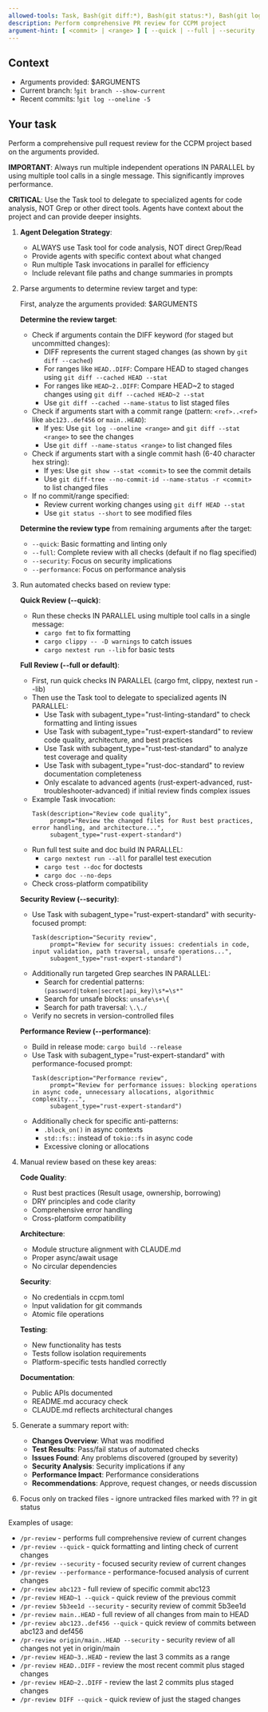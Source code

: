 ```yaml
---
allowed-tools: Task, Bash(git diff:*), Bash(git status:*), Bash(git log:*), Bash(git show:*), Bash(cargo fmt:*), Bash(cargo clippy:*), Bash(cargo test:*), Bash(cargo nextest:*), Bash(cargo build:*), Bash(cargo doc:*), Bash(cargo check:*), Read, Edit, MultiEdit, Glob, Grep, TodoWrite, WebSearch, WebFetch
description: Perform comprehensive PR review for CCPM project
argument-hint: [ <commit> | <range> ] [ --quick | --full | --security | --performance ] - e.g., "abc123 --quick" for single commit, "main..HEAD --full" for range
---
```


## Context

- Arguments provided: $ARGUMENTS
- Current branch: !`git branch --show-current`
- Recent commits: !`git log --oneline -5`

## Your task

Perform a comprehensive pull request review for the CCPM project based on the arguments provided.

**IMPORTANT**: Always run multiple independent operations IN PARALLEL by using multiple tool calls in a single message. This significantly improves performance.

**CRITICAL**: Use the Task tool to delegate to specialized agents for code analysis, NOT Grep or other direct tools. Agents have context about the project and can provide deeper insights.

1. **Agent Delegation Strategy**:
   - ALWAYS use Task tool for code analysis, NOT direct Grep/Read
   - Provide agents with specific context about what changed
   - Run multiple Task invocations in parallel for efficiency
   - Include relevant file paths and change summaries in prompts

2. Parse arguments to determine review target and type:

   First, analyze the arguments provided: $ARGUMENTS

   **Determine the review target**:
   - Check if arguments contain the DIFF keyword (for staged but uncommitted changes):
     * DIFF represents the current staged changes (as shown by `git diff --cached`)
     * For ranges like `HEAD..DIFF`: Compare HEAD to staged changes using `git diff --cached HEAD --stat`
     * For ranges like `HEAD~2..DIFF`: Compare HEAD~2 to staged changes using `git diff --cached HEAD~2 --stat`
     * Use `git diff --cached --name-status` to list staged files
   - Check if arguments start with a commit range (pattern: `<ref>..<ref>` like `abc123..def456` or `main..HEAD`):
     * If yes: Use `git log --oneline <range>` and `git diff --stat <range>` to see the changes
     * Use `git diff --name-status <range>` to list changed files
   - Check if arguments start with a single commit hash (6-40 character hex string):
     * If yes: Use `git show --stat <commit>` to see the commit details
     * Use `git diff-tree --no-commit-id --name-status -r <commit>` to list changed files
   - If no commit/range specified:
     * Review current working changes using `git diff HEAD --stat`
     * Use `git status --short` to see modified files

   **Determine the review type** from remaining arguments after the target:
   - `--quick`: Basic formatting and linting only
   - `--full`: Complete review with all checks (default if no flag specified)
   - `--security`: Focus on security implications
   - `--performance`: Focus on performance analysis

3. Run automated checks based on review type:

   **Quick Review (--quick)**:
   - Run these checks IN PARALLEL using multiple tool calls in a single message:
     * `cargo fmt` to fix formatting
     * `cargo clippy -- -D warnings` to catch issues
     * `cargo nextest run --lib` for basic tests

   **Full Review (--full or default)**:
   - First, run quick checks IN PARALLEL (cargo fmt, clippy, nextest run --lib)
   - Then use the Task tool to delegate to specialized agents IN PARALLEL:
     * Use Task with subagent_type="rust-linting-standard" to check formatting and linting issues
     * Use Task with subagent_type="rust-expert-standard" to review code quality, architecture, and best practices
     * Use Task with subagent_type="rust-test-standard" to analyze test coverage and quality
     * Use Task with subagent_type="rust-doc-standard" to review documentation completeness
     * Only escalate to advanced agents (rust-expert-advanced, rust-troubleshooter-advanced) if initial review finds complex issues
   - Example Task invocation:
     ```
     Task(description="Review code quality", 
          prompt="Review the changed files for Rust best practices, error handling, and architecture...", 
          subagent_type="rust-expert-standard")
     ```
   - Run full test suite and doc build IN PARALLEL:
     * `cargo nextest run --all` for parallel test execution
     * `cargo test --doc` for doctests
     * `cargo doc --no-deps`
   - Check cross-platform compatibility

   **Security Review (--security)**:
   - Use Task with subagent_type="rust-expert-standard" with security-focused prompt:
     ```
     Task(description="Security review", 
          prompt="Review for security issues: credentials in code, input validation, path traversal, unsafe operations...", 
          subagent_type="rust-expert-standard")
     ```
   - Additionally run targeted Grep searches IN PARALLEL:
     * Search for credential patterns: `(password|token|secret|api_key)\s*=\s*"`
     * Search for unsafe blocks: `unsafe\s+\{`
     * Search for path traversal: `\.\./`
   - Verify no secrets in version-controlled files

   **Performance Review (--performance)**:
   - Build in release mode: `cargo build --release`
   - Use Task with subagent_type="rust-expert-standard" with performance-focused prompt:
     ```
     Task(description="Performance review",
          prompt="Review for performance issues: blocking operations in async code, unnecessary allocations, algorithmic complexity...",
          subagent_type="rust-expert-standard")
     ```
   - Additionally check for specific anti-patterns:
     * `.block_on()` in async contexts
     * `std::fs::` instead of `tokio::fs` in async code
     * Excessive cloning or allocations

4. Manual review based on these key areas:

   **Code Quality**:
   - Rust best practices (Result usage, ownership, borrowing)
   - DRY principles and code clarity
   - Comprehensive error handling
   - Cross-platform compatibility

   **Architecture**:
   - Module structure alignment with CLAUDE.md
   - Proper async/await usage
   - No circular dependencies

   **Security**:
   - No credentials in ccpm.toml
   - Input validation for git commands
   - Atomic file operations

   **Testing**:
   - New functionality has tests
   - Tests follow isolation requirements
   - Platform-specific tests handled correctly

   **Documentation**:
   - Public APIs documented
   - README.md accuracy check
   - CLAUDE.md reflects architectural changes

5. Generate a summary report with:
   - **Changes Overview**: What was modified
   - **Test Results**: Pass/fail status of automated checks
   - **Issues Found**: Any problems discovered (grouped by severity)
   - **Security Analysis**: Security implications if any
   - **Performance Impact**: Performance considerations
   - **Recommendations**: Approve, request changes, or needs discussion

6. Focus only on tracked files - ignore untracked files marked with ?? in git status

Examples of usage:
- `/pr-review` - performs full comprehensive review of current changes
- `/pr-review --quick` - quick formatting and linting check of current changes
- `/pr-review --security` - focused security review of current changes
- `/pr-review --performance` - performance-focused analysis of current changes
- `/pr-review abc123` - full review of specific commit abc123
- `/pr-review HEAD~1 --quick` - quick review of the previous commit
- `/pr-review 5b3ee1d --security` - security review of commit 5b3ee1d
- `/pr-review main..HEAD` - full review of all changes from main to HEAD
- `/pr-review abc123..def456 --quick` - quick review of commits between abc123 and def456
- `/pr-review origin/main..HEAD --security` - security review of all changes not yet in origin/main
- `/pr-review HEAD~3..HEAD` - review the last 3 commits as a range
- `/pr-review HEAD..DIFF` - review the most recent commit plus staged changes
- `/pr-review HEAD~2..DIFF` - review the last 2 commits plus staged changes
- `/pr-review DIFF --quick` - quick review of just the staged changes